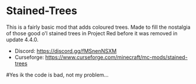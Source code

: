 # Stained-Trees
This is a fairly basic mod that adds coloured trees. Made to fill the nostalgia of those good o'l stained trees in Project Red before it was removed in update 4.4.0.

- Discord: https://discord.gg/fMSnenNSXM
- Curseforge: https://www.curseforge.com/minecraft/mc-mods/stained-trees

#Yes ik the code is bad, not my problem...
